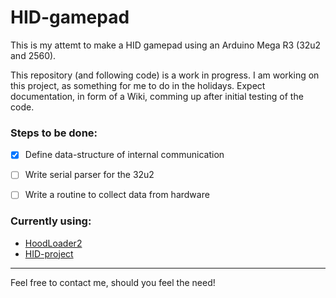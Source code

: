 # HID-gamepad
This is my attemt to make a HID gamepad using an Arduino Mega R3 (32u2 and 2560). 

This repository (and following code) is a work in progress. I am working on this project, as something for me to do in the holidays. Expect documentation, in form of a Wiki, comming up after initial testing of the code. 


### Steps to be done:

- [X] Define data-structure of internal communication
- [ ] Write serial parser for the 32u2
- [ ] Write a routine to collect data from hardware


### Currently using:

* [HoodLoader2](https://github.com/NicoHood/HoodLoader2)
* [HID-project](https://github.com/NicoHood/HID)

-------------------------------------------------------------
Feel free to contact me, should you feel the need!
